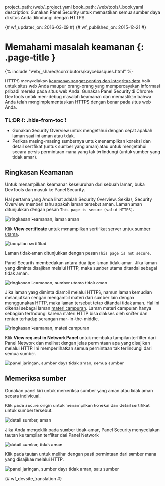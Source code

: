 project_path: /web/_project.yaml
book_path: /web/tools/_book.yaml
description: Gunakan Panel Security untuk memastikan semua sumber daya di situs Anda dilindungi dengan HTTPS.

{# wf_updated_on: 2016-03-09 #}
{# wf_published_on: 2015-12-21 #}

# Memahami masalah keamanan {: .page-title }

{% include "web/_shared/contributors/kaycebasques.html" %}

HTTPS menyediakan [keamanan sangat penting dan integritas data][why-https] 
baik untuk situs web Anda maupun orang-orang yang mempercayakan 
informasi pribadi mereka pada situs web Anda. Gunakan Panel Security di Chrome DevTools 
untuk men-debug masalah keamanan dan memastikan bahwa Anda telah mengimplementasikan 
HTTPS dengan benar pada situs web Anda.


### TL;DR {: .hide-from-toc }
- Gunakan Security Overview untuk mengetahui dengan cepat apakah laman saat ini aman atau tidak.
- Periksa masing-masing sumbernya untuk menampilkan koneksi dan detail sertifikat (untuk sumber yang aman) atau untuk mengetahui secara persis permintaan mana yang tak terlindungi (untuk sumber yang tidak aman).


## Ringkasan Keamanan

Untuk menampilkan keamanan keseluruhan dari sebuah laman, buka DevTools dan masuk ke 
Panel Security. 

Hal pertama yang Anda lihat adalah Security Overview. Sekilas, 
Security Overview memberi tahu apakah laman tersebut aman. Laman aman 
ditunjukkan dengan pesan `This page is secure (valid HTTPS).`

![ringkasan keamanan, laman aman](images/overview-secure.png)

Klik **View certificate** untuk menampilkan sertifikat server untuk 
[sumber utama][same-origin-policy]. 

![tampilan sertifikat](images/view-certificate.png)

Laman tidak-aman ditunjukkan dengan pesan `This page is not secure.`

Panel Security membedakan antara dua tipe laman tidak-aman.
Jika laman yang diminta disajikan melalui HTTP, maka sumber utama ditandai sebagai 
tidak aman. 

![ringkasan keamanan, sumber utama tidak aman](images/overview-non-secure.png)

Jika laman yang diminta diambil melalui HTTPS, namun laman kemudian melanjutkan dengan 
mengambil materi dari sumber lain dengan menggunakan HTTP, maka laman tersebut tetap 
ditandai tidak aman. Hal ini dikenal sebagai laman [materi campuran][mixed-content].
 Laman materi campuran hanya sebagian terlindungi karena materi 
HTTP bisa diakses oleh sniffer dan rentan terhadap serangan man-in-the-middle. 

![ringkasan keamanan, materi campuran](images/overview-mixed.png)

Klik **View request in Network Panel** untuk membuka tampilan terfilter dari Panel 
Network dan melihat dengan jelas permintaan apa yang disajikan melalui HTTP. Ini memperlihatkan 
semua permintaan tak terlindungi dari semua sumber. 

![panel jaringan, sumber daya tidak aman, semua sumber](images/network-all.png)

## Memeriksa sumber

Gunakan panel kiri untuk memeriksa sumber yang aman atau tidak aman secara individual. 

Klik pada secure origin untuk menampilkan koneksi dan detail sertifikat untuk 
sumber tersebut.

![detail sumber, aman](images/origin-detail-secure.png)

Jika Anda mengeklik pada sumber tidak-aman, Panel Security menyediakan tautan ke tampilan terfilter dari Panel Network. 

![detail sumber, tidak aman](images/origin-detail-non-secure.png)

Klik pada tautan untuk melihat dengan pasti permintaan dari sumber mana yang 
disajikan melalui HTTP. 

![panel jaringan, sumber daya tidak aman, satu sumber](images/network-one.png)





[mixed-content]: https://developers.google.com/web/fundamentals/security/prevent-mixed-content/what-is-mixed-content
[same-origin-policy]: https://en.wikipedia.org/wiki/Same-origin_policy
[why-https]: https://developers.google.com/web/fundamentals/security/encrypt-in-transit/why-https


{# wf_devsite_translation #}
